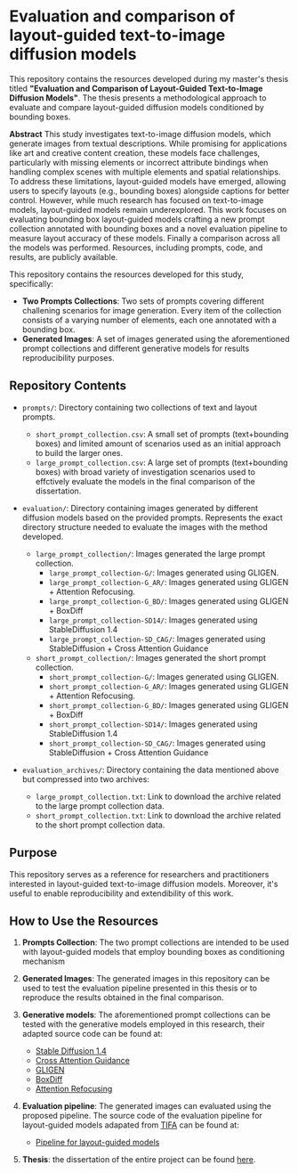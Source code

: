 # Evaluation and comparison of layout-guided text-to-image diffusion models

This repository contains the resources developed during my master's thesis titled **"Evaluation and Comparison of Layout-Guided Text-to-Image Diffusion Models"**. The thesis presents a methodological approach to evaluate and compare layout-guided  diffusion models conditioned by bounding boxes.

**Abstract**
This study investigates text-to-image diffusion models, which generate images from textual descriptions. While promising for applications like art and creative content creation, these models face challenges, particularly with missing elements or incorrect attribute bindings when handling complex scenes with multiple elements and spatial relationships. To address these limitations, layout-guided models have emerged, allowing users to specify layouts (e.g., bounding boxes) alongside captions for better control. However, while much research has focused on text-to-image models, layout-guided models remain underexplored. This work focuses on evaluating bounding box layout-guided models crafting a new prompt collection annotated with bounding boxes and a novel evaluation pipeline to measure layout accuracy of these models. Finally a comparison across all the models was performed. Resources, including prompts, code, and results, are publicly available.

This repository contains the resources developed for this study, specifically:

- **Two Prompts Collections**: Two sets of prompts covering different challening scenarios for image generation. Every item of the collection consists of a varying number of elements, each one annotated with a bounding box.
- **Generated Images**: A set of images generated using the aforementioned prompt collections and different generative models for results reproducibility purposes.

## Repository Contents

- `prompts/`: Directory containing two collections of text and layout prompts.
  - `short_prompt_collection.csv`: A small set of prompts (text+bounding boxes) and limited amount of scenarios used as an initial approach to build the larger ones.
  - `large_prompt_collection.csv`: A large set of prompts (text+bounding boxes) with broad variety of investigation scenarios used to effctively evaluate the models in the final comparison of the dissertation.

- `evaluation/`: Directory containing images generated by different diffusion models based on the provided prompts. Represents the exact directory structure needed to evaluate the images with the method developed.
  - `large_prompt_collection/`: Images generated the large prompt collection.
    - `large_prompt_collection-G/`: Images generated using GLIGEN.
    - `large_prompt_collection-G_AR/`: Images generated using GLIGEN + Attention Refocusing.
    - `large_prompt_collection-G_BD/`: Images generated using GLIGEN + BoxDiff
    - `large_prompt_collection-SD14/`: Images generated using StableDiffusion 1.4
    - `large_prompt_collection-SD_CAG/`: Images generated using StableDiffusion + Cross Attention Guidance
  - `short_prompt_collection/`: Images generated the short prompt collection.
    - `short_prompt_collection-G/`: Images generated using GLIGEN.
    - `short_prompt_collection-G_AR/`: Images generated using GLIGEN + Attention Refocusing.
    - `short_prompt_collection-G_BD/`: Images generated using GLIGEN + BoxDiff
    - `short_prompt_collection-SD14/`: Images generated using StableDiffusion 1.4
    - `short_prompt_collection-SD_CAG/`: Images generated using StableDiffusion + Cross Attention Guidance

- `evaluation_archives/`: Directory containing the data mentioned above but compressed into two archives:
  - `large_prompt_collection.txt`: Link to download the archive related to the large prompt collection data.
  - `short_prompt_collection.txt`: Link to download the archive related to the short prompt collection data.
  

## Purpose

This repository serves as a reference for researchers and practitioners interested in layout-guided text-to-image diffusion models. Moreover, it's useful to enable reproducibility and extendibility of this work.

## How to Use the Resources

1. **Prompts Collection**: The two prompt collections are intended to be used with layout-guided models that employ bounding boxes as conditioning mechanism 

2. **Generated Images**: The generated images in this repository can be used to test the evaluation pipeline presented in this thesis or to reproduce the results obtained in the final comparison.

3. **Generative models**: The aforementioned prompt collections can be tested with the generative models employed in this research, their adapted source code can be found at:
   - [Stable Diffusion 1.4](https://github.com/davidevezzaro/sd14-test)
   - [Cross Attention Guidance](https://github.com/davidevezzaro/layout-guidance-test)
   - [GLIGEN](https://github.com/davidevezzaro/gligen-test)
   - [BoxDiff](https://github.com/davidevezzaro/boxdiff-test)
   - [Attention Refocusing](https://github.com/davidevezzaro/attention-refocusing-test)

4. **Evaluation pipeline**: The generated images can evaluated using the proposed pipeline. The source code of the evaluation pipeline for layout-guided models adapated from [TIFA](https://github.com/Yushi-Hu/tifa) can be found at:
   - [Pipeline for layout-guided models](https://github.com/davidevezzaro/tifa-test)
  
5. **Thesis**: the dissertation of the entire project can be found [here](https://unipdit-my.sharepoint.com/:f:/g/personal/davide_vezzaro_4_studenti_unipd_it/ElDlfwwUfE9LldzDZZ8_ig4BoAo4443E4Y9KPU_RBKi6ow?e=fL0WIn).
